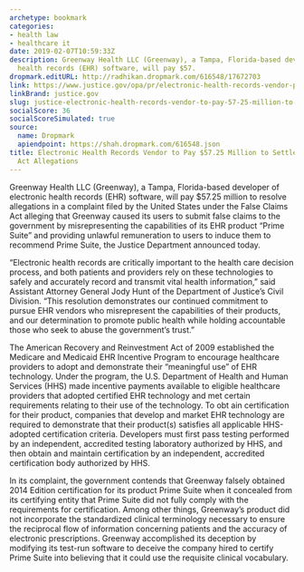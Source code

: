 ```yaml
---
archetype: bookmark
categories:
- health law
- healthcare it
date: 2019-02-07T10:59:33Z
description: Greenway Health LLC (Greenway), a Tampa, Florida-based developer of electronic
  health records (EHR) software, will pay $57.
dropmark.editURL: http://radhikan.dropmark.com/616548/17672703
link: https://www.justice.gov/opa/pr/electronic-health-records-vendor-pay-5725-million-settle-false-claims-act-allegations
linkBrand: justice.gov
slug: justice-electronic-health-records-vendor-to-pay-57-25-million-to-settle-false-claims-act-allegations
socialScore: 36
socialScoreSimulated: true
source:
  name: Dropmark
  apiendpoint: https://shah.dropmark.com/616548.json
title: Electronic Health Records Vendor to Pay $57.25 Million to Settle False Claims
  Act Allegations
---
```

Greenway Health LLC (Greenway), a Tampa, Florida-based developer of electronic health records (EHR) software, will pay $57.25 million to resolve allegations in a complaint filed by the United States under the False Claims Act alleging  that Greenway caused its users to submit false claims to the government by misrepresenting the capabilities of its EHR product “Prime Suite” and providing unlawful remuneration to users to induce them to recommend Prime Suite, the Justice Department announced today. 

“Electronic health records are critically important to the health care decision process, and both patients and providers rely on these technologies to safely and accurately record and transmit vital health information,” said Assistant Attorney General Jody Hunt of the Department of Justice’s Civil Division.  “This resolution demonstrates our continued commitment to pursue EHR vendors who misrepresent the capabilities of their products, and our determination to promote public health while holding accountable those who seek to abuse the government’s trust.”

The American Recovery and Reinvestment Act of 2009 established the Medicare and Medicaid EHR Incentive Program to encourage healthcare providers to adopt and demonstrate their “meaningful use” of EHR technology.  Under the program, the U.S. Department of Health and Human Services (HHS) made incentive payments available to eligible healthcare providers that adopted certified EHR technology and met certain requirements relating to their use of the technology.  To obt ain certification for their product, companies that develop and market EHR technology are required to demonstrate that their product(s) satisfies all applicable HHS-adopted certification criteria.  Developers must first pass testing performed by an independent, accredited testing laboratory authorized by HHS, and then obtain and maintain certification by an independent, accredited certification body authorized by HHS.

In its complaint, the government contends that Greenway falsely obtained 2014 Edition certification for its product Prime Suite when it concealed from its certifying entity that Prime Suite did not fully comply with the requirements for certification.  Among other things, Greenway’s product did not incorporate the standardized clinical terminology necessary to ensure the reciprocal flow of information concerning patients and the accuracy of electronic prescriptions.  Greenway accomplished its deception by modifying its test-run software to deceive the company hired to certify Prime Suite into believing that it could use the requisite clinical vocabulary. 

